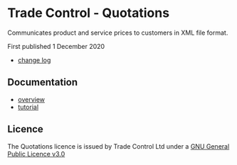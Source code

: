 # Trade Control - Quotations

Communicates product and service prices to customers in XML file format.

First published 1 December 2020

- [change log](changelog.md)

## Documentation

- [overview](https://tradecontrol.github.io/quotation)
- [tutorial](https://tradecontrol.github.io/tutorials/quotations)

## Licence

The Quotations licence is issued by Trade Control Ltd under a [GNU General Public Licence v3.0](https://www.gnu.org/licenses/gpl-3.0.en.html) 

